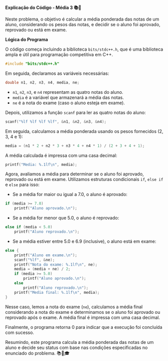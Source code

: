 **Explicação do Código - Média 3 📚📝**

Neste problema, o objetivo é calcular a média ponderada das notas de um aluno, considerando os pesos das notas, e decidir se o aluno foi aprovado, reprovado ou está em exame.

**Lógica do Programa**

O código começa incluindo a biblioteca `bits/stdc++.h`, que é uma biblioteca ampla e útil para programação competitiva em C++.

```cpp
#include "bits/stdc++.h"
```

Em seguida, declaramos as variáveis necessárias:

```cpp
double n1, n2, n3, n4, media, ne;
```

- `n1`, `n2`, `n3`, e `n4` representam as quatro notas do aluno.
- `media` é a variável que armazenará a média das notas.
- `ne` é a nota do exame (caso o aluno esteja em exame).

Depois, utilizamos a função `scanf` para ler as quatro notas do aluno:

```cpp
scanf("%lf %lf %lf %lf", &n1, &n2, &n3, &n4);
```

Em seguida, calculamos a média ponderada usando os pesos fornecidos (2, 3, 4 e 1):

```cpp
media = (n1 * 2 + n2 * 3 + n3 * 4 + n4 * 1) / (2 + 3 + 4 + 1);
```

A média calculada é impressa com uma casa decimal:

```cpp
printf("Media: %.1lf\n", media);
```

Agora, avaliamos a média para determinar se o aluno foi aprovado, reprovado ou está em exame. Utilizamos estruturas condicionais `if`, `else if` e `else` para isso:

- Se a média for maior ou igual a 7.0, o aluno é aprovado:

```cpp
if (media >= 7.0)
    printf("Aluno aprovado.\n");
```

- Se a média for menor que 5.0, o aluno é reprovado:

```cpp
else if (media < 5.0)
    printf("Aluno reprovado.\n");
```

- Se a média estiver entre 5.0 e 6.9 (inclusive), o aluno está em exame:

```cpp
else {
    printf("Aluno em exame.\n");
    scanf("%lf", &ne);
    printf("Nota do exame: %.1lf\n", ne);
    media = (media + ne) / 2;
    if (media >= 5.0)
        printf("Aluno aprovado.\n");
    else
        printf("Aluno reprovado.\n");
    printf("Media final: %.1lf\n", media);
}
```

Nesse caso, lemos a nota do exame (`ne`), calculamos a média final considerando a nota do exame e determinamos se o aluno foi aprovado ou reprovado após o exame. A média final é impressa com uma casa decimal.

Finalmente, o programa retorna 0 para indicar que a execução foi concluída com sucesso.

Resumindo, este programa calcula a média ponderada das notas de um aluno e decide seu status com base nas condições especificadas no enunciado do problema. 📚📝🎓